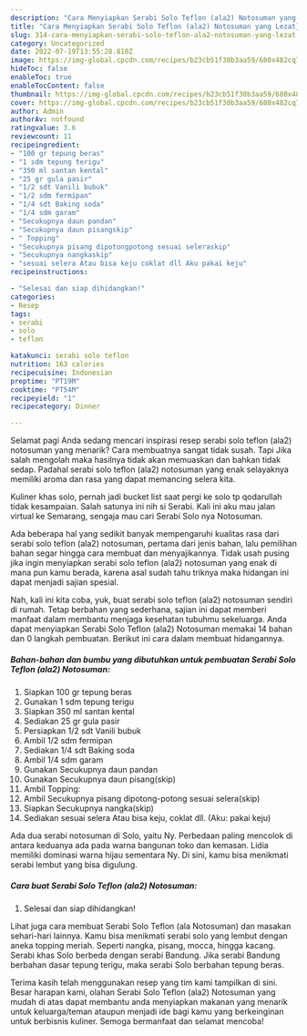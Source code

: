 ```yaml
---
description: "Cara Menyiapkan Serabi Solo Teflon (ala2) Notosuman yang Lezat}"
title: "Cara Menyiapkan Serabi Solo Teflon (ala2) Notosuman yang Lezat}"
slug: 314-cara-menyiapkan-serabi-solo-teflon-ala2-notosuman-yang-lezat
category: Uncategorized
date: 2022-07-19T13:55:28.810Z
image: https://img-global.cpcdn.com/recipes/b23cb51f30b3aa59/680x482cq70/serabi-solo-teflon-ala2-notosuman-foto-resep-utama.jpg
hideToc: false
enableToc: true
enableTocContent: false
thumbnail: https://img-global.cpcdn.com/recipes/b23cb51f30b3aa59/680x482cq70/serabi-solo-teflon-ala2-notosuman-foto-resep-utama.jpg
cover: https://img-global.cpcdn.com/recipes/b23cb51f30b3aa59/680x482cq70/serabi-solo-teflon-ala2-notosuman-foto-resep-utama.jpg
author: Admin
authorAv: notfound
ratingvalue: 3.6
reviewcount: 11
recipeingredient:
- "100 gr tepung beras"
- "1 sdm tepung terigu"
- "350 ml santan kental"
- "25 gr gula pasir"
- "1/2 sdt Vanili bubuk"
- "1/2 sdm fermipan"
- "1/4 sdt Baking soda"
- "1/4 sdm garam"
- "Secukupnya daun pandan"
- "Secukupnya daun pisangskip"
- " Topping"
- "Secukupnya pisang dipotongpotong sesuai seleraskip"
- "Secukupnya nangkaskip"
- "sesuai selera Atau bisa keju coklat dll Aku pakai keju"
recipeinstructions:

- "Selesai dan siap dihidangkan!"
categories:
- Resep
tags:
- serabi
- solo
- teflon

katakunci: serabi solo teflon 
nutrition: 163 calories
recipecuisine: Indonesian
preptime: "PT19M"
cooktime: "PT54M"
recipeyield: "1"
recipecategory: Dinner

---
```



Selamat pagi Anda sedang mencari inspirasi resep serabi solo teflon (ala2) notosuman yang menarik? Cara membuatnya sangat tidak susah. Tapi Jika salah mengolah maka hasilnya tidak akan memuaskan dan bahkan tidak sedap. Padahal serabi solo teflon (ala2) notosuman yang enak selayaknya memiliki aroma dan rasa yang dapat memancing selera kita.


Kuliner khas solo, pernah jadi bucket list saat pergi ke solo tp qodarullah tidak kesampaian. Salah satunya ini nih si Serabi. Kali ini aku mau jalan virtual ke Semarang, sengaja mau cari Serabi Solo nya Notosuman.

Ada beberapa hal yang sedikit banyak mempengaruhi kualitas rasa dari serabi solo teflon (ala2) notosuman, pertama dari jenis bahan, lalu pemilihan bahan segar hingga cara membuat dan menyajikannya. Tidak usah pusing jika ingin menyiapkan serabi solo teflon (ala2) notosuman yang enak di mana pun kamu berada, karena asal sudah tahu triknya maka hidangan ini dapat menjadi sajian spesial.


Nah, kali ini kita coba, yuk, buat serabi solo teflon (ala2) notosuman sendiri di rumah. Tetap berbahan yang sederhana, sajian ini dapat memberi manfaat dalam membantu menjaga kesehatan tubuhmu sekeluarga. Anda dapat menyiapkan Serabi Solo Teflon (ala2) Notosuman memakai 14 bahan dan 0 langkah pembuatan. Berikut ini cara dalam membuat hidangannya.

<!--inarticleads1-->

##### Bahan-bahan dan bumbu yang dibutuhkan untuk pembuatan Serabi Solo Teflon (ala2) Notosuman:

1. Siapkan 100 gr tepung beras
1. Gunakan 1 sdm tepung terigu
1. Siapkan 350 ml santan kental
1. Sediakan 25 gr gula pasir
1. Persiapkan 1/2 sdt Vanili bubuk
1. Ambil 1/2 sdm fermipan
1. Sediakan 1/4 sdt Baking soda
1. Ambil 1/4 sdm garam
1. Gunakan Secukupnya daun pandan
1. Gunakan Secukupnya daun pisang(skip)
1. Ambil  Topping:
1. Ambil Secukupnya pisang dipotong-potong sesuai selera(skip)
1. Siapkan Secukupnya nangka(skip)
1. Sediakan sesuai selera Atau bisa keju, coklat dll. (Aku: pakai keju)


Ada dua serabi notosuman di Solo, yaitu Ny. Perbedaan paling mencolok di antara keduanya ada pada warna bangunan toko dan kemasan. Lidia memiliki dominasi warna hijau sementara Ny. Di sini, kamu bisa menikmati serabi lembut yang bisa digulung. 

<!--inarticleads2-->

##### Cara buat Serabi Solo Teflon (ala2) Notosuman:


1. Selesai dan siap dihidangkan!

Lihat juga cara membuat Serabi Solo Teflon (ala Notosuman) dan masakan sehari-hari lainnya. Kamu bisa menikmati serabi solo yang lembut dengan aneka topping meriah. Seperti nangka, pisang, mocca, hingga kacang. Serabi khas Solo berbeda dengan serabi Bandung. Jika serabi Bandung berbahan dasar tepung terigu, maka serabi Solo berbahan tepung beras. 

Terima kasih telah menggunakan resep yang tim kami tampilkan di sini. Besar harapan kami, olahan Serabi Solo Teflon (ala2) Notosuman yang mudah di atas dapat membantu anda menyiapkan makanan yang menarik untuk keluarga/teman ataupun menjadi ide bagi kamu yang berkeinginan untuk berbisnis kuliner. Semoga bermanfaat dan selamat mencoba!
